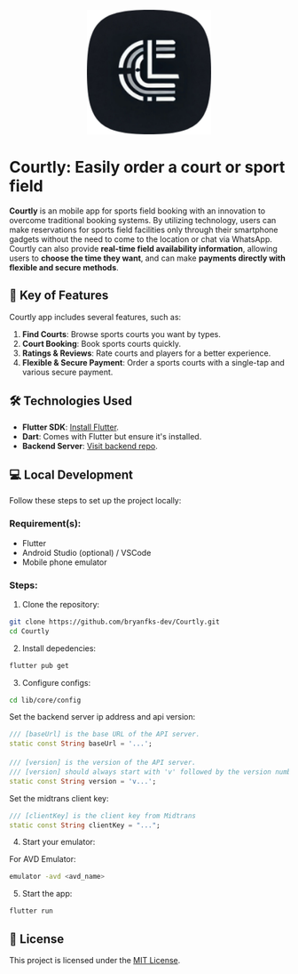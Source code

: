 <p align="center"><img src="web/icons/Icon-192.png" style="width:16em"></p>

# Courtly: Easily order a court or sport field

**Courtly** is an mobile app for sports field booking with an innovation to overcome traditional booking systems. By utilizing technology, users can make reservations for sports field facilities only through their smartphone gadgets without the need to come to the location or chat via WhatsApp. Courtly can also provide **real-time field availability information**, allowing users to **choose the time they want**, and can make **payments directly with flexible and secure methods**.

## 🚀 Key of Features

Courtly app includes several features, such as:

1. **Find Courts**: Browse sports courts you want by types.
2. **Court Booking**: Book sports courts quickly.
3. **Ratings & Reviews**: Rate courts and players for a better experience.
4. **Flexible & Secure Payment**: Order a sports courts with a single-tap and various secure payment.

## 🛠️ Technologies Used

- **Flutter SDK**: [Install Flutter](https://docs.flutter.dev/get-started/install).
- **Dart**: Comes with Flutter but ensure it's installed.
- **Backend Server**: [Visit backend repo](https://github.com/bryanfks-dev/Courtly-Service).

## 💻 Local Development

Follow these steps to set up the project locally:

### Requirement(s):

- Flutter
- Android Studio (optional) / VSCode
- Mobile phone emulator

### Steps:

1. Clone the repository:

```bash
git clone https://github.com/bryanfks-dev/Courtly.git
cd Courtly
```

2. Install depedencies:

```bash
flutter pub get
```

3. Configure configs:

```bash
cd lib/core/config
```

Set the backend server ip address and api version:

```dart
/// [baseUrl] is the base URL of the API server.
static const String baseUrl = '...';

/// [version] is the version of the API server.
/// [version] should always start with 'v' followed by the version number.
static const String version = 'v...';
```

Set the midtrans client key:

```dart
/// [clientKey] is the client key from Midtrans
static const String clientKey = "...";
```

4. Start your emulator:

For AVD Emulator:

```bash
emulator -avd <avd_name>
```

5. Start the app:

```bash
flutter run
```

## 📄 License

This project is licensed under the [MIT License](https://github.com/bryanfks-dev/Courtly/blob/main/LICENSE).
